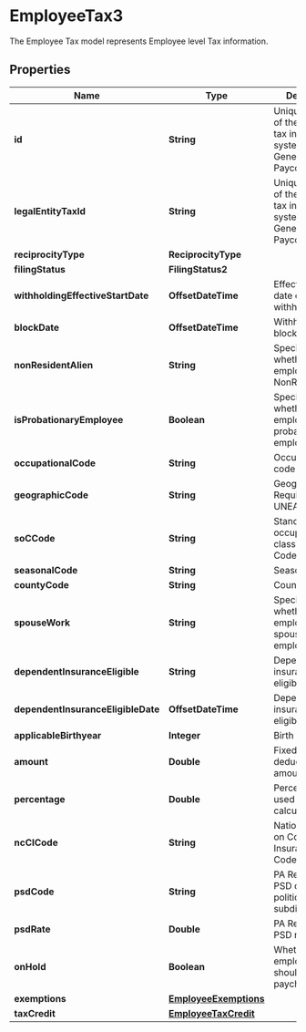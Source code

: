 

# EmployeeTax3

The Employee Tax model represents Employee level Tax information.

## Properties

| Name | Type | Description | Notes |
|------------ | ------------- | ------------- | -------------|
|**id** | **String** | Unique identifier of the employee tax in Paycor&#39;s system. Generated by Paycor. |  |
|**legalEntityTaxId** | **String** | Unique identifier of the legal entity tax in Paycor&#39;s system. Generated by Paycor. |  |
|**reciprocityType** | **ReciprocityType** |  |  [optional] |
|**filingStatus** | **FilingStatus2** |  |  [optional] |
|**withholdingEffectiveStartDate** | **OffsetDateTime** | Effective start date of withholding |  [optional] |
|**blockDate** | **OffsetDateTime** | Withholding block date |  [optional] |
|**nonResidentAlien** | **String** | Specifies whether an employee is NonResidentAlien |  [optional] |
|**isProbationaryEmployee** | **Boolean** | Specifies whether an employee is a probationary employee |  [optional] |
|**occupationalCode** | **String** | Occupational code |  [optional] |
|**geographicCode** | **String** | Geographic code Required only for UNEAK tax |  [optional] |
|**soCCode** | **String** | Standard occupational classification Code |  [optional] |
|**seasonalCode** | **String** | Seasonal Code  |  [optional] |
|**countyCode** | **String** | County Code |  [optional] |
|**spouseWork** | **String** | Specifies  whether an employee&#39;s spouse is employed |  [optional] |
|**dependentInsuranceEligible** | **String** | Dependent insurance eligibility status |  [optional] |
|**dependentInsuranceEligibleDate** | **OffsetDateTime** | Dependent insurance eligibility date |  [optional] |
|**applicableBirthyear** | **Integer** | Birth year |  [optional] |
|**amount** | **Double** | Fixed, recurring deduction dollar amount.              |  [optional] |
|**percentage** | **Double** | Percentage value used in tax calculation.  |  [optional] |
|**ncCICode** | **String** | National Council on Compensation Insurance (NCCI) Code  |  [optional] |
|**psdCode** | **String** | PA Residence PSD code- political subdivision code |  [optional] |
|**psdRate** | **Double** | PA Residence PSD rate |  [optional] |
|**onHold** | **Boolean** | Whether employee tax should appear on paychecks.              |  [optional] |
|**exemptions** | [**EmployeeExemptions**](EmployeeExemptions.md) |  |  [optional] |
|**taxCredit** | [**EmployeeTaxCredit**](EmployeeTaxCredit.md) |  |  [optional] |




